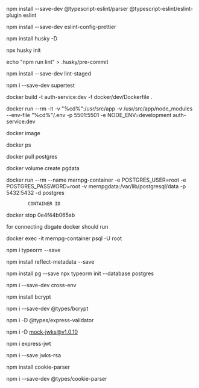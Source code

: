 npm install --save-dev @typescript-eslint/parser @typescript-eslint/eslint-plugin eslint

npm install --save-dev eslint-config-prettier

npm install husky -D

npx husky init

echo "npm run lint" > .husky/pre-commit

npm install --save-dev lint-staged

npm i --save-dev supertest

docker build -t auth-service:dev -f docker/dev/Dockerfile .

docker run --rm -it -v "%cd%":/usr/src/app -v /usr/src/app/node_modules --env-file "%cd%"/.env -p 5501:5501 -e NODE_ENV=development auth-service:dev

docker image

docker ps

docker pull postgres

docker volume create pgdata

docker run --rm --name mernpg-container -e POSTGRES_USER=root -e POSTGRES_PASSWORD=root -v mernpgdata:/var/lib/postgresql/data -p 5432:5432 -d postgres

            CONTAINER ID

docker stop 0e4f44b065ab

for connecting dbgate docker should run

docker exec -it mernpg-container psql -U root

npm i typeorm --save

npm install reflect-metadata --save

npm install pg --save
npx typeorm init --database postgres

npm i --save-dev cross-env

npm install bcrypt

npm i --save-dev @types/bcrypt

npm i -D @types/express-validator

npm i -D mock-jwks@v1.0.10

npm i express-jwt

npm i --save jwks-rsa

npm install cookie-parser

npm i --save-dev @types/cookie-parser
